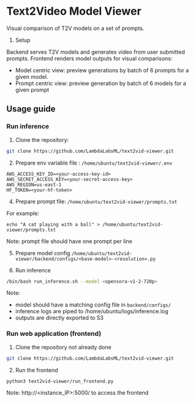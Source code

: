 # Text2Video Model Viewer

Visual comparison of T2V models on a set of prompts.  

1. Setup

Backend serves T2V models and generates video from user submitted prompts.
Frontend renders model outputs for visual comparisons:
* Model centric view: preview generations by batch of 6 prompts for a given model.
* Prompt centric view: preview generation by batch of 6 models for a given prompt

## Usage guide

### Run inference

1. Clone the repository:
```bash
git clone https://github.com/LambdaLabsML/text2vid-viewer.git
```

2. Prepare env variable file : `/home/ubuntu/text2vid-viewer/.env`
```
AWS_ACCESS_KEY_ID=<your-access-key-id>
AWS_SECRET_ACCESS_KEY=<your-secret-access-key>
AWS_REGION=us-east-1
HF_TOKEN=<your-hf-token>
```

4. Prepare prompt file: `/home/ubuntu/text2vid-viewer/prompts.txt`

For example:
```
echo "A cat playing with a ball" > /home/ubuntu/text2vid-viewer/prompts.txt
```
Note: prompt file should have one prompt per line

5. Prepare model config `/home/ubuntu/text2vid-viewer/backend/configs/<base-model>-<resolution>.py`

6. Run inference
```bash
/bin/bash run_inference.sh --model <opensora-v1-2-720p>
```

Note:
* model should have a matching config file in `backend/configs/`
* inference logs are piped to /home/ubuntu/logs/inference.log
* outputs are directly exported to S3

### Run web application (frontend)

1. Clone the repository not already done
```bash
git clone https://github.com/LambdaLabsML/text2vid-viewer.git
```

2. Run the frontend
```bash
python3 text2vid-viewer/run_frontend.py
```
Note: http://<instance_IP>:5000/ to access the frontend